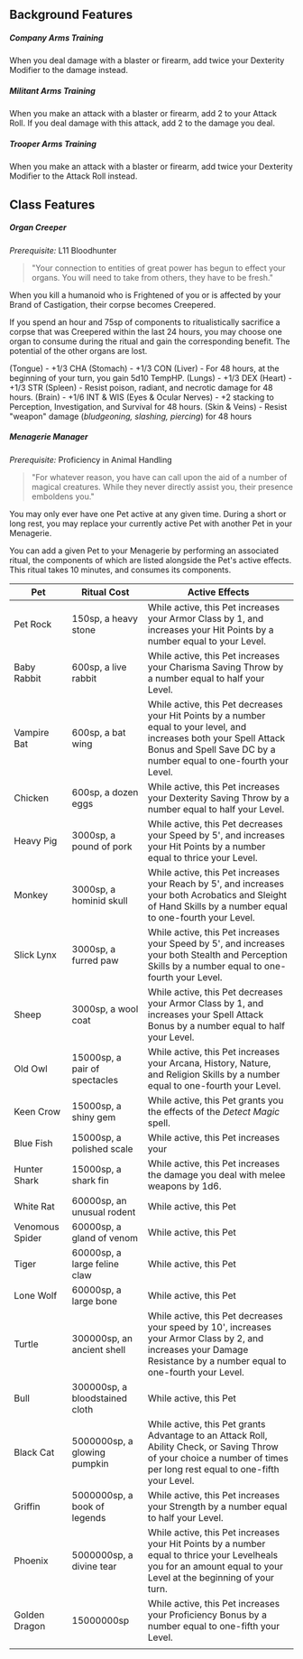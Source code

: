 
## Background Features
##### Company Arms Training
When you deal damage with a blaster or firearm, add twice your Dexterity Modifier to the damage instead.

##### Militant Arms Training
When you make an attack with a blaster or firearm, add 2 to your Attack Roll. If you deal damage with this attack, add 2 to the damage you deal.

##### Trooper Arms Training
When you make an attack with a blaster or firearm, add twice your Dexterity Modifier to the Attack Roll instead.

## Class Features
##### Organ Creeper
*Prerequisite:* L11 Bloodhunter
> "Your connection to entities of great power has begun to effect your organs. You will need to take from others, they have to be fresh."

When you kill a humanoid who is Frightened of you or is affected by your Brand of Castigation, their corpse becomes Creepered.

If you spend an hour and 75sp of components to ritualistically sacrifice a corpse that was Creepered within the last 24 hours, you may choose one organ to consume during the ritual and gain the corresponding benefit. The potential of the other organs are lost.

(Tongue) -  +1/3 CHA
(Stomach) - +1/3 CON
(Liver) - For 48 hours, at the beginning of your turn, you gain 5d10 TempHP.
(Lungs) - +1/3 DEX
(Heart) - +1/3 STR
(Spleen) - Resist poison, radiant, and necrotic damage for 48 hours.
(Brain) - +1/6 INT & WIS
(Eyes & Ocular Nerves) - +2 stacking to Perception, Investigation, and Survival for 48 hours.
(Skin & Veins) - Resist "weapon" damage (*bludgeoning, slashing, piercing*) for 48 hours

##### Menagerie Manager
*Prerequisite:* Proficiency in Animal Handling
> "For whatever reason, you have can call upon the aid of a number of magical creatures. While they never directly assist you, their presence emboldens you."

You may only ever have one Pet active at any given time. During a short or long rest, you may replace your currently active Pet with another Pet in your Menagerie.

You can add a given Pet to your Menagerie by performing an associated ritual, the components of which are listed alongside the Pet's active effects. This ritual takes 10 minutes, and consumes its components.

| Pet             | Ritual Cost                    | Active Effects                                                                                                                                                                             |
| --------------- | ------------------------------ | ------------------------------------------------------------------------------------------------------------------------------------------------------------------------------------------ |
| Pet Rock        | 150sp, a heavy stone           | While active, this Pet increases your Armor Class by 1, and increases your Hit Points by a number equal to your Level.                                                                     |
| Baby Rabbit     | 600sp, a live rabbit           | While active, this Pet increases your Charisma Saving Throw by a number equal to half your Level.                                                                                          |
| Vampire Bat     | 600sp, a bat wing              | While active, this Pet decreases your Hit Points by a number equal to your level, and increases both your Spell Attack Bonus and Spell Save DC by a number equal to one-fourth your Level. |
| Chicken         | 600sp, a dozen eggs            | While active, this Pet increases your Dexterity Saving Throw by a number equal to half your Level.                                                                                         |
| Heavy Pig       | 3000sp, a pound of pork        | While active, this Pet decreases your Speed by 5', and increases your Hit Points by a number equal to thrice your Level.                                                                   |
| Monkey          | 3000sp, a hominid skull        | While active, this Pet increases your Reach by 5', and increases your both Acrobatics and Sleight of Hand Skills by a number equal to one-fourth your Level.                               |
| Slick Lynx      | 3000sp, a furred paw           | While active, this Pet increases your Speed by 5', and increases your both Stealth and Perception Skills by a number equal to one-fourth your Level.                                       |
| Sheep           | 3000sp, a wool coat            | While active, this Pet decreases your Armor Class by 1, and increases your Spell Attack Bonus by a number equal to half your Level.                                                        |
| Old Owl         | 15000sp, a pair of spectacles  | While active, this Pet increases your Arcana, History, Nature, and Religion Skills by a number equal to one-fourth your Level.                                                             |
| Keen Crow       | 15000sp, a shiny gem           | While active, this Pet grants you the effects of the *Detect Magic* spell.                                                                                                                 |
| Blue Fish       | 15000sp, a polished scale      | While active, this Pet increases your                                                                                                                                                                     |
| Hunter Shark    | 15000sp, a shark fin           | While active, this Pet increases the damage you deal with melee weapons by 1d6.                                                                                                                                                                    |
| White Rat       | 60000sp, an unusual rodent     | While active, this Pet                                                                                                                                                                     |
| Venomous Spider | 60000sp, a gland of venom      | While active, this Pet                                                                                                                                                                     |
| Tiger           | 60000sp, a large feline claw   | While active, this Pet                                                                                                                                                                     |
| Lone Wolf       | 60000sp, a large bone          | While active, this Pet                                                                                                                                                                     |
| Turtle          | 300000sp, an ancient shell     | While active, this Pet decreases your speed by 10', increases your Armor Class by 2, and increases your Damage Resistance by a number equal to one-fourth your Level.                      |
| Bull            | 300000sp, a bloodstained cloth | While active, this Pet                                                                                                                                                                     |
| Black Cat       | 5000000sp, a glowing pumpkin   | While active, this Pet grants Advantage to an Attack Roll, Ability Check, or Saving Throw of your choice a number of times per long rest equal to one-fifth your Level.                    |
| Griffin         | 5000000sp, a book of legends   | While active, this Pet increases your Strength by a number equal to half your Level.                                                                                                                                                                    |
| Phoenix         | 5000000sp, a divine tear       | While active, this Pet increases your Hit Points by a number equal to thrice your Levelheals you for an amount equal to your Level at the beginning of your turn.                                                                                                                                                                    |
| Golden Dragon   | 15000000sp                     | While active, this Pet increases your Proficiency Bonus by a number equal to one-fifth your Level.                                                                                         |
|                 |                                |                                                                                                                                                                                            |

